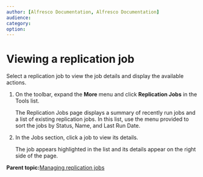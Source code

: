 ```yaml
---
author: [Alfresco Documentation, Alfresco Documentation]
audience: 
category: 
option: 
---
```


# Viewing a replication job

Select a replication job to view the job details and display the available actions.

1.  On the toolbar, expand the **More** menu and click **Replication Jobs** in the Tools list.

    The Replication Jobs page displays a summary of recently run jobs and a list of existing replication jobs. In this list, use the menu provided to sort the jobs by Status, Name, and Last Run Date.

2.  In the Jobs section, click a job to view its details.

    The job appears highlighted in the list and its details appear on the right side of the page.


**Parent topic:**[Managing replication jobs](../concepts/adminconsole-replication-intro.md)


